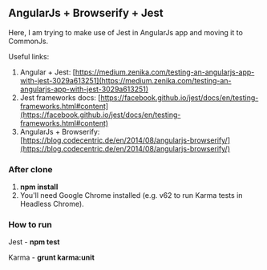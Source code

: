 ## AngularJs + Browserify + Jest

Here, I am trying to make use of Jest in AngularJs app and moving it to CommonJs.

Useful links:

1. Angular + Jest: [https://medium.zenika.com/testing-an-angularjs-app-with-jest-3029a613251](https://medium.zenika.com/testing-an-angularjs-app-with-jest-3029a613251)
2. Jest frameworks docs: [https://facebook.github.io/jest/docs/en/testing-frameworks.html#content](https://facebook.github.io/jest/docs/en/testing-frameworks.html#content)
3. AngularJs + Browserify: [https://blog.codecentric.de/en/2014/08/angularjs-browserify/](https://blog.codecentric.de/en/2014/08/angularjs-browserify/)

### After clone

1. __npm install__
2. You'll need Google Chrome installed (e.g. v62 to run Karma tests in Headless Chrome).

### How to run

Jest - __npm test__

Karma - __grunt karma:unit__
